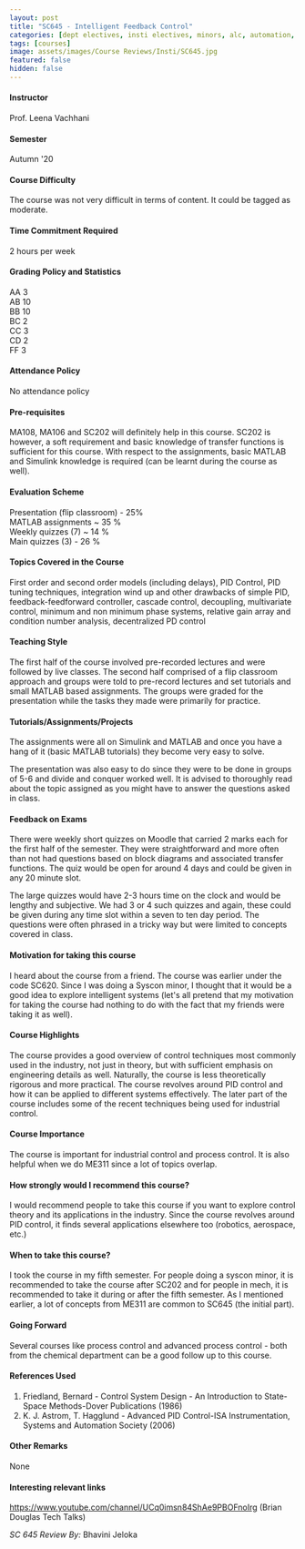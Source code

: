 ```yaml
---
layout: post
title: "SC645 - Intelligent Feedback Control"
categories: [dept electives, insti electives, minors, alc, automation, autonomous systems, control systems, mechanics, robotics, SC]
tags: [courses]
image: assets/images/Course Reviews/Insti/SC645.jpg
featured: false
hidden: false
---
```


#### Instructor
Prof. Leena Vachhani

#### Semester
Autumn '20

#### Course Difficulty
The course was not very difficult in terms of content. It could be tagged as moderate.

#### Time Commitment Required
2 hours per week

#### Grading Policy and Statistics
AA	3  
AB	10  
BB	10  
BC	2  
CC	3  
CD	2  
FF	3

#### Attendance Policy
No attendance policy

#### Pre-requisites
MA108, MA106 and SC202 will definitely help in this course. SC202 is however, a soft requirement and basic knowledge of transfer functions is sufficient for this course. With respect to the assignments, basic MATLAB and Simulink knowledge is required (can be learnt during the course as well).

#### Evaluation Scheme
Presentation (flip classroom) - 25%  
MATLAB assignments ~ 35 %  
Weekly quizzes (7) ~ 14 %   
Main quizzes (3) - 26 %

#### Topics Covered in the Course
First order and second order models (including delays), PID Control, PID tuning techniques, integration wind up and other drawbacks of simple PID, feedback-feedforward controller, cascade control, decoupling, multivariate control, minimum and non minimum phase systems, relative gain array and condition number analysis, decentralized PD control

#### Teaching Style
The first half of the course involved pre-recorded lectures and were followed by live classes. The second half comprised of a flip classroom approach and groups were told to pre-record lectures and set tutorials and small MATLAB based assignments. The groups were graded for the presentation while the tasks they made were primarily for practice.

#### Tutorials/Assignments/Projects
The assignments were all on Simulink and MATLAB and once you have a hang of it (basic MATLAB tutorials) they become very easy to solve.   
  
The presentation was also easy to do since they were to be done in groups of 5-6 and divide and conquer worked well. It is advised to thoroughly read about the topic assigned as you might have to answer the questions asked in class.

#### Feedback on Exams
There were weekly short quizzes on Moodle that carried 2 marks each for the first half of the semester. They were straightforward and more often than not had questions based on block diagrams and associated transfer functions. The quiz would be open for around 4 days and could be given in any 20 minute slot.  
  
The large quizzes would have 2-3 hours time on the clock and would be lengthy and subjective. We had 3 or 4 such quizzes and again, these could be given during any time slot within a seven to ten day period. The questions were often phrased in a tricky way but were limited to concepts covered in class.

#### Motivation for taking this course
I heard about the course from a friend. The course was earlier under the code SC620. Since I was doing a Syscon minor, I thought that it would be a good idea to explore intelligent systems (let's all pretend that my motivation for taking the course had nothing to do with the fact that my friends were taking it as well).

#### Course Highlights
The course provides a good overview of control techniques most commonly used in the industry, not just in theory, but with sufficient emphasis on engineering details as well. Naturally, the course is less theoretically rigorous and more practical. The course revolves around PID control and how it can be applied to different systems effectively. The later part of the course includes some of the recent techniques being used for industrial control.

#### Course Importance
The course is important for industrial control and process control. It is also helpful when we do ME311 since a lot of topics overlap.

#### How strongly would I recommend this course?
I would recommend people to take this course if you want to explore control theory and its applications in the industry. Since the course revolves around PID control, it finds several applications elsewhere too (robotics, aerospace, etc.)

#### When to take this course?
I took the course in my fifth semester. For people doing a syscon minor, it is recommended to take the course after SC202 and for people in mech, it is recommended to take it during or after the fifth semester. As I mentioned earlier, a lot of concepts from ME311 are common to SC645 (the initial part).

#### Going Forward
Several courses like process control and advanced process control - both from the chemical department can be a good follow up to this course.

#### References Used
1. Friedland, Bernard - Control System Design - An Introduction to State-Space Methods-Dover Publications (1986)  
2. K. J. Astrom, T. Hagglund - Advanced PID Control-ISA Instrumentation, Systems and Automation Society (2006)

#### Other Remarks
None 

#### Interesting relevant links
https://www.youtube.com/channel/UCq0imsn84ShAe9PBOFnoIrg (Brian Douglas Tech Talks)

*SC 645 Review By:* Bhavini Jeloka